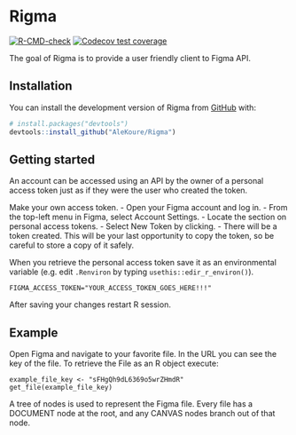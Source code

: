 
<!-- README.md is generated from README.Rmd. Please edit that file -->

# Rigma

<!-- badges: start -->

[![R-CMD-check](https://github.com/AleKoure/Rigma/workflows/R-CMD-check/badge.svg)](https://github.com/AleKoure/Rigma/actions)
[![Codecov test
coverage](https://codecov.io/gh/AleKoure/Rigma/branch/main/graph/badge.svg)](https://app.codecov.io/gh/AleKoure/Rigma?branch=main)
<!-- badges: end -->

The goal of Rigma is to provide a user friendly client to Figma API.

## Installation

You can install the development version of Rigma from
[GitHub](https://github.com/) with:

``` r
# install.packages("devtools")
devtools::install_github("AleKoure/Rigma")
```

## Getting started

An account can be accessed using an API by the owner of a personal
access token just as if they were the user who created the token.

Make your own access token. - Open your Figma account and log in. - From
the top-left menu in Figma, select Account Settings. - Locate the
section on personal access tokens. - Select New Token by clicking. -
There will be a token created. This will be your last opportunity to
copy the token, so be careful to store a copy of it safely.

When you retrieve the personal access token save it as an environmental
variable (e.g. edit `.Renviron` by typing `usethis::edir_r_environ()`).

    FIGMA_ACCESS_TOKEN="YOUR_ACCESS_TOKEN_GOES_HERE!!!"

After saving your changes restart R session.

## Example

Open Figma and navigate to your favorite file. In the URL you can see
the key of the file. To retrieve the File as an R object execute:

    example_file_key <- "sFHgQh9dL6369o5wrZHmdR"
    get_file(example_file_key)

A tree of nodes is used to represent the Figma file. Every file has a
DOCUMENT node at the root, and any CANVAS nodes branch out of that node.
